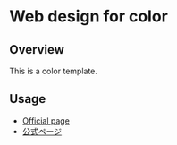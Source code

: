 # Web design for color

## Overview

This is a color template.


## Usage

- [Official page](https://it.noknow.info/en/project/noknow-web-design/utility/color)
- [公式ページ](https://it.noknow.info/ja/project/noknow-web-design/utility/color)
